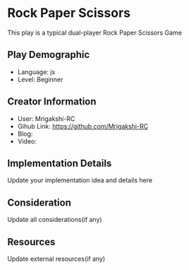 # Rock Paper Scissors

This play is a typical dual-player Rock Paper Scissors Game

## Play Demographic

- Language: js
- Level: Beginner

## Creator Information

- User: Mrigakshi-RC
- Gihub Link: https://github.com/Mrigakshi-RC
- Blog: 
- Video: 

## Implementation Details

Update your implementation idea and details here

## Consideration

Update all considerations(if any)

## Resources

Update external resources(if any)
